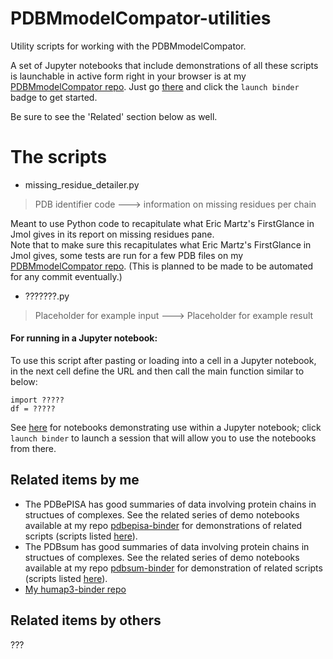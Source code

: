 # PDBMmodelCompator-utilities

Utility scripts for working with the PDBMmodelCompator.

A set of Jupyter notebooks that include demonstrations of all these scripts is launchable in active form right in your browser is at my [PDBMmodelCompator repo](https://github.com/fomightez/PDBMmodelCompator). Just go [there](https://github.com/fomightez/pdbepisa-binder) and click the `launch binder` badge to get started.

Be sure to see the 'Related' section below as well.


# The scripts

* missing_residue_detailer.py
> PDB identifier code ---> information on missing residues per chain

Meant to use Python code to recapitulate what Eric Martz's FirstGlance in Jmol gives in its report on missing residues pane.  
Note that to make sure this recapitulates what Eric Martz's FirstGlance in Jmol gives, some tests are run for a few PDB files on my [PDBMmodelCompator repo](https://github.com/fomightez/PDBMmodelCompator). (This is planned to be made to be automated for any commit eventually.)


* ???????.py
> Placeholder for example input ---> Placeholder for example result


#### For running in a Jupyter notebook:

To use this script after pasting or loading into a cell in a Jupyter notebook, in the next cell define the URL and then call the main function similar to below:
```
import ?????
df = ?????
```
See [here](https://github.com/fomightez/PDBMmodelCompator) for notebooks demonstrating use within a Jupyter notebook; click `launch binder` to launch a session that will allow you to use the notebooks from there.


Related items by me
-------------------
- The PDBePISA has good summaries of data involving protein chains in structues of complexes. See the related series of demo notebooks available at my repo [pdbepisa-binder](https://github.com/fomightez/pdbepisa-binder) for demonstrations of related scripts (scripts listed [here](https://github.com/fomightez/structurework/tree/master/pdbepisa-utilities)).
- The PDBsum has good summaries of data involving protein chains in structues of complexes. See the related series of demo notebooks available at my repo [pdbsum-binder](https://github.com/fomightez/pdbsum-binder) for demonstration of related scripts (scripts listed [here](https://github.com/fomightez/structurework/tree/master/pdbsum-utilities)).
- [My humap3-binder repo](https://github.com/fomightez/humap3-binder)

## Related items by others

???

